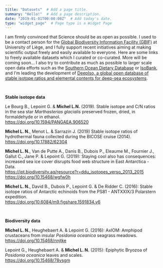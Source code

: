 ```yaml
---
title: "Datasets"  # Add a page title.
summary: "Hello!"  # Add a page description.
date: "2019-01-01T00:00:00Z"  # Add today's date.
type: "widget_page"  # Page type is a Widget Page
---
```

<div>
<p>I am firmly convinced that Science should be as open as possible. I used to be a contact person for the <a href="http://www.gbif.org/" target="_blank" rel="noopener">Global Biodiversity Information Facility (GBIF)</a> at University of Liège, and I fully support recent initiatives aiming at making scientific output freely and easily available to everyone. Here are some links to freely available datasets which I curated or co-curated. More will be coming soon... I also try to contribute as much as possible to larger scale open data efforts such as the <a href="https://data.aad.gov.au/trophic/" target="_blank" rel="noopener">Southern Ocean Dietary Database</a> or <a href="http://www.isobank.org/" target="_blank" rel="noopener">IsoBank</a>, and I'm leading the development of <a href="/deepiso/" target="_blank" rel="noopener">DeepIso, a global open database of stable isotope ratios and elemental contents for deep-sea ecosystems</a>.</p>
<br>

<strong>Stable isotope data</strong>

<p>Le Bourg B., Lepoint G. & <strong>Michel L.N.</strong> (2019). Stable isotope and C/N ratios in the sea star <em>Marthasterias glacialis</em> preserved frozen, dried, in formaldehyde or in ethanol.<br>
<a href="https://doi.org/10.1594/PANGAEA.906520" target="_blank" rel="noopener">https://doi.org/10.1594/PANGAEA.906520</a></p>

<p><strong>Michel L. N.</strong>, Menot L. & Sarrazin J. (2019) Stable isotope ratios of hydrothermal fauna collected during the BICOSE cruise (2014).<br>
<a href="https://doi.org/10.17882/62304" target="_blank" rel="noopener">https://doi.org/10.17882/62304</a></p>

<p><strong>Michel L. N.</strong>, Van de Putte A., Danis B., Dubois P., Eleaume M., Fournier J., Gallut C., Jane P. & Lepoint G. (2019): Staying cool also has consequences: increased sea ice cover disrupts food web structure in East Antarctica - Data.<br>
<a href="https://ipt.biodiversity.aq/resource?r=ddu_isotopes_verso_2013_2015" target="_blank" rel="noopener">https://ipt.biodiversity.aq/resource?r=ddu_isotopes_verso_2013_2015</a><br>
<a href="https://doi.org/10.15468/wgfw0h" target="_blank" rel="noopener">https://doi.org/10.15468/wgfw0h</a></p>

<p><strong>Michel L. N.</strong>, David B., Dubois P., Lepoint G. & De Ridder C. (2016): Stable isotope ratios of Antarctic echinoids from the PS81 - ANTXXIX/3 Polarstern expedition.<br>
<a class="citation-link" href="https://doi.org/10.6084/m9.figshare.1591834.v6">https://doi.org/10.6084/m9.figshare.1591834.v6</a></p>

<br>

<p style="text-align:left;"><strong>Biodiversity data</strong></p>

<p><strong>Michel L. N.</strong>, Heughebaert A. & Lepoint G. (2016): AxIOM: Amphipod crustaceans from insular <em>Posidonia oceanica</em> seagrass meadows.<br>
<a href="https://doi.org/10.15468/nnjtke" target="_blank" rel="noopener">https://doi.org/10.15468/nnjtke</a></p>

<p>Lepoint G., Heughebaert A. & <strong>Michel L. N.</strong> (2015): Epiphytic Bryozoa of <em>Posidonia oceanica</em> leaves and scales.<br>
<a href="https://doi.org/10.15468/78vsgm" target="_blank" rel="noopener">https://doi.org/10.15468/78vsgm</a></p>
</div>
